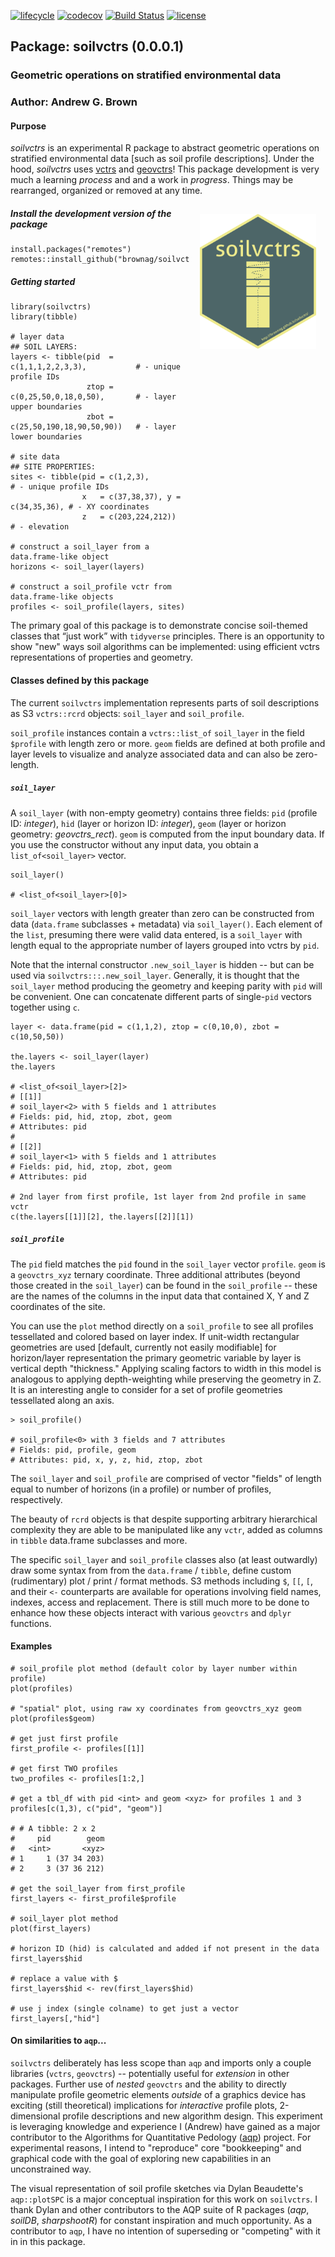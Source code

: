[![lifecycle](https://img.shields.io/badge/lifecycle-experimental-orange.svg)](https://www.tidyverse.org/lifecycle/#experimental)
[![codecov](https://codecov.io/github/brownag/soilvctrs/branch/master/graphs/badge.svg)](https://codecov.io/github/brownag/soilvctrs)
[![Build Status](https://img.shields.io/travis/brownag/soilvctrs/master.svg)](https://travis-ci.org/brownag/soilvctrs)
[![license](https://img.shields.io/github/license/mashape/apistatus.svg)](https://choosealicense.com/licenses/mit/)

## Package: soilvctrs (0.0.0.1)
### Geometric operations on stratified environmental data
### Author: Andrew G. Brown

#### Purpose

_soilvctrs_ is an experimental R package to abstract geometric operations on stratified environmental data [such as soil profile descriptions]. Under the hood, _soilvctrs_ uses [vctrs](https://cran.r-project.org/web/packages/vctrs/index.html) and [geovctrs](https://github.com/paleolimbot/geovctrs)! This package development is very much a learning _process_ and and a work in _progress_. Things may be rearranged, organized or removed at any time. 

<img src="misc/hexstickers/soilvctrs_sticker_v1.png" alt="soilvctrs hexsticker"
	title="soilvctrs" width="37%" height="37%" align="right" hspace="15" vspace="15"/>

##### Install the development version of the package

```
install.packages("remotes")
remotes::install_github("brownag/soilvctrs")
```

##### Getting started

```
library(soilvctrs)
library(tibble)

# layer data                                        ## SOIL LAYERS:
layers <- tibble(pid  = c(1,1,1,2,2,3,3),           # - unique profile IDs
                 ztop = c(0,25,50,0,18,0,50),       # - layer upper boundaries
                 zbot = c(25,50,190,18,90,50,90))   # - layer lower boundaries

# site data                                         ## SITE PROPERTIES:
sites <- tibble(pid = c(1,2,3),                     # - unique profile IDs 
                x   = c(37,38,37), y = c(34,35,36), # - XY coordinates
                z   = c(203,224,212))               # - elevation

# construct a soil_layer from a data.frame-like object
horizons <- soil_layer(layers)

# construct a soil_profile vctr from data.frame-like objects
profiles <- soil_profile(layers, sites)
```

The primary goal of this package is to demonstrate concise soil-themed classes that “just work” with `tidyverse` principles. There is an opportunity to show "new" ways soil algorithms can be implemented: using efficient vctrs representations of properties and geometry.

#### Classes defined by this package

The current `soilvctrs` implementation represents parts of soil descriptions as S3 `vctrs::rcrd` objects: `soil_layer` and `soil_profile`. 

`soil_profile` instances contain a `vctrs::list_of` `soil_layer` in the field `$profile` with length zero or more. `geom` fields are defined at both profile and layer levels to visualize and analyze associated data and can also be zero-length. 

##### `soil_layer`

A `soil_layer` (with non-empty geometry) contains three fields: `pid` (profile ID: _integer_), `hid` (layer or horizon ID: _integer_), `geom` (layer or horizon geometry: _geovctrs_rect_). `geom` is computed from the input boundary data. If you use the constructor without any input data, you obtain a `list_of<soil_layer>` vector.

```
soil_layer()

# <list_of<soil_layer>[0]>
```

`soil_layer` vectors with length greater than zero can be constructed from data (`data.frame` subclasses + metadata) via `soil_layer()`. Each element of the `list`, presuming there were valid data entered, is a `soil_layer` with length equal to the appropriate number of layers grouped into vctrs by `pid`. 

Note that the internal constructor `.new_soil_layer` is hidden -- but can be used via `soilvctrs:::.new_soil_layer`. Generally, it is thought that the `soil_layer` method producing the geometry and keeping parity with `pid` will be convenient. One can concatenate different parts of single-`pid` vectors together using `c`.

```
layer <- data.frame(pid = c(1,1,2), ztop = c(0,10,0), zbot = c(10,50,50))

the.layers <- soil_layer(layer)
the.layers

# <list_of<soil_layer>[2]>
# [[1]]
# soil_layer<2> with 5 fields and 1 attributes
# Fields: pid, hid, ztop, zbot, geom
# Attributes: pid
# 
# [[2]]
# soil_layer<1> with 5 fields and 1 attributes
# Fields: pid, hid, ztop, zbot, geom
# Attributes: pid

# 2nd layer from first profile, 1st layer from 2nd profile in same vctr
c(the.layers[[1]][2], the.layers[[2]][1])
```

##### `soil_profile`
 
The `pid` field matches the `pid` found in the `soil_layer` vector `profile`. `geom` is a `geovctrs_xyz` ternary coordinate. Three additional attributes (beyond those created in the `soil_layer`) can be found in the `soil_profile` -- these are the names of the columns in the input data that contained X, Y and Z coordinates of the site. 

You can use the `plot` method directly on a `soil_profile` to see all profiles tessellated and colored based on layer index. If unit-width rectangular geometries are used [default, currently not easily modifiable] for horizon/layer representation the primary geometric variable by layer is vertical depth "thickness." Applying scaling factors to width in this model is analogous to applying depth-weighting while preserving the geometry in Z. It is an interesting angle to consider for a set of profile geometries tessellated along an axis.

```
> soil_profile()

# soil_profile<0> with 3 fields and 7 attributes
# Fields: pid, profile, geom
# Attributes: pid, x, y, z, hid, ztop, zbot
```

The `soil_layer` and `soil_profile` are comprised of vector "fields" of length equal to number of horizons (in a profile) or number of profiles, respectively.

The beauty of `rcrd` objects is that despite supporting arbitrary hierarchical complexity they are able to be manipulated like any `vctr`, added as columns in `tibble` data.frame subclasses and more.

The specific `soil_layer` and `soil_profile` classes also (at least outwardly) draw some syntax from from the `data.frame` / `tibble`, define custom (rudimentary) plot / print / format methods. S3 methods including `$`, `[[`, `[`, and their `<-` counterparts are available for operations involving field names, indexes, access and replacement. There is still much more to be done to enhance how these objects interact with various `geovctrs` and `dplyr` functions.

#### Examples

```
# soil_profile plot method (default color by layer number within profile)
plot(profiles)

# "spatial" plot, using raw xy coordinates from geovctrs_xyz geom
plot(profiles$geom)

# get just first profile
first_profile <- profiles[[1]]

# get first TWO profiles
two_profiles <- profiles[1:2,]

# get a tbl_df with pid <int> and geom <xyz> for profiles 1 and 3
profiles[c(1,3), c("pid", "geom")]

# # A tibble: 2 x 2
#     pid        geom
#   <int>       <xyz>
# 1     1 (37 34 203)
# 2     3 (37 36 212)

# get the soil_layer from first_profile
first_layers <- first_profile$profile

# soil_layer plot method
plot(first_layers)

# horizon ID (hid) is calculated and added if not present in the data
first_layers$hid

# replace a value with $
first_layers$hid <- rev(first_layers$hid)

# use j index (single colname) to get just a vector
first_layers[,"hid"]
```
	
#### On similarities to `aqp`...

`soilvctrs` deliberately has less scope than `aqp` and imports only a couple libraries (`vctrs`, `geovctrs`) -- potentially useful for _extension_ in other packages. Further use of _nested_ `geovctrs` and the ability to directly manipulate profile geometric elements _outside_ of a graphics device has exciting (still theoretical) implications for _interactive_ profile plots, 2-dimensional profile descriptions and new algorithm design. This experiment is leveraging knowledge and experience I (Andrew) have gained as a major contributor to the Algorithms for Quantitative Pedology ([aqp](http://ncss-tech.github.io/AQP/)) project. For experimental reasons, I intend to "reproduce" core "bookkeeping" and graphical code with the goal of exploring new capabilities in an unconstrained way.

The visual representation of soil profile sketches via Dylan Beaudette's `aqp::plotSPC` is a major conceptual inspiration for this work on `soilvctrs`. I thank Dylan and other contributors to the AQP suite of R packages (_aqp_, _soilDB_, _sharpshootR_) for constant inspiration and much opportunity. As a contributor to `aqp`, I have no intention of superseding or "competing" with it in in this package. 
